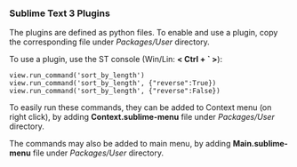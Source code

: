 ### Sublime Text 3 Plugins

The plugins are defined as python files. To enable and use a plugin, copy the corresponding file under *Packages/User* directory.

To use a plugin, use the ST console (Win/Lin: **< Ctrl + \` >**):

    view.run_command('sort_by_length')
    view.run_command('sort_by_length', {"reverse":True})
    view.run_command('sort_by_length', {"reverse":False})


To easily run these commands, they can be added to Context menu (on right click), by adding **Context.sublime-menu** file under *Packages/User* directory.

The commands may also be added to main menu, by adding **Main.sublime-menu** file under *Packages/User* directory.
